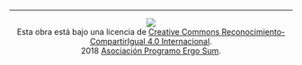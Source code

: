 <br><br>

---

<p align="center">
	<img src="http://i.creativecommons.org/l/by-sa/4.0/88x31.png" />
	<br>
	Esta obra está bajo una licencia de <a href="https://creativecommons.org/licenses/by-sa/4.0/deed.es_ES">Creative Commons Reconocimiento-CompartirIgual 4.0 Internacional</a>.
	<br>
	2018 <a href="https://www.programoergosum.com">Asociación Programo Ergo Sum</a>.
</p>